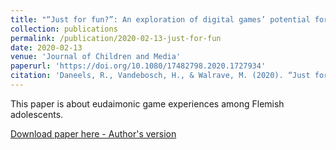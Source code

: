```yaml
---
title: "“Just for fun?”: An exploration of digital games’ potential for eudaimonic media experiences among Flemish adolescents"
collection: publications
permalink: /publication/2020-02-13-just-for-fun
date: 2020-02-13
venue: 'Journal of Children and Media'
paperurl: 'https://doi.org/10.1080/17482798.2020.1727934'
citation: 'Daneels, R., Vandebosch, H., & Walrave, M. (2020). “Just for fun?”: An exploration of digital games’ potential for eudaimonic media experiences among Flemish adolescents. <i>Journal of Children and Media</i>. 14(3), 285-301.'
---
```

This paper is about eudaimonic game experiences among Flemish adolescents.

[Download paper here - Author's version](http://academicpages.github.io/files/paper1.pdf)
